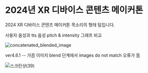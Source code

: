 # 2024년 XR 디바이스 콘텐츠 메이커톤
2024 XR 디바이스 콘텐츠 메이커톤 목소리의 형태 팀입니다.

사용자 음성과 tts 음성 pitch & intensity 그래프 비교

![concatenated_blended_image](https://github.com/user-attachments/assets/e4a982be-e0f9-4b28-8885-0aa40b002e17)


ver4.6.1 -- 가끔 이미지 blend 단계에서 images do not match 오류가 뜸

![스크린샷(39)](https://github.com/user-attachments/assets/7ec089e0-7760-4ee9-8836-fb968f9910ff)
